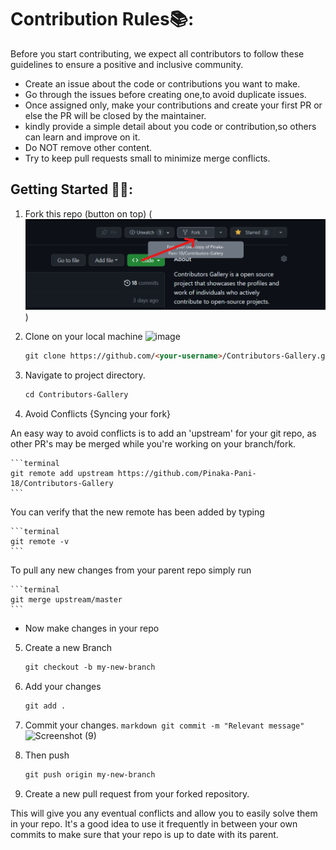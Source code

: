 # Contribution Rules📚:

Before you start contributing, we expect all contributors to follow these guidelines to ensure a positive and inclusive community.

- Create an issue about the code or contributions you want to make.
- Go through the issues before creating one,to avoid duplicate issues.
- Once assigned only, make your contributions and create your first PR or else the PR will be closed by the maintainer.
- kindly provide a simple detail about you code or contribution,so others can learn and improve on it.
- Do NOT remove other content.
- Try to keep pull requests small to minimize merge conflicts.

## Getting Started 🤩🤗:

1. Fork this repo (button on top)
   (![image](image.png))

2. Clone on your local machine
   ![image](https://github.com/tvermaashutosh/Contributors-Gallery/assets/96707067/9d886f1e-b037-4853-886d-59508f80f4fb)

   ```markdown
   git clone https://github.com/<your-username>/Contributors-Gallery.git
   ```

3. Navigate to project directory.

   ```markdown
   cd Contributors-Gallery
   ```

4. Avoid Conflicts {Syncing your fork}

An easy way to avoid conflicts is to add an 'upstream' for your git repo, as other PR's may be merged while you're working on your branch/fork.

    ```terminal
    git remote add upstream https://github.com/Pinaka-Pani-18/Contributors-Gallery
    ```

You can verify that the new remote has been added by typing

    ```terminal
    git remote -v
    ```

To pull any new changes from your parent repo simply run

    ```terminal
    git merge upstream/master
    ```

- Now make changes in your repo

5. Create a new Branch
   ```markdown
   git checkout -b my-new-branch
   ```
6. Add your changes

   ```markdown
   git add .
   ```

7. Commit your changes.
   `markdown
    git commit -m "Relevant message"
    `
   ![Screenshot (9)](https://github.com/tvermaashutosh/Contributors-Gallery/assets/96707067/39691df8-bbcb-4189-92c4-b10a3f94c302)

8. Then push

   ```markdown
   git push origin my-new-branch
   ```

9. Create a new pull request from your forked repository.

This will give you any eventual conflicts and allow you to easily solve them in your repo. It's a good idea to use it frequently in between your own commits to make sure that your repo is up to date with its parent.
